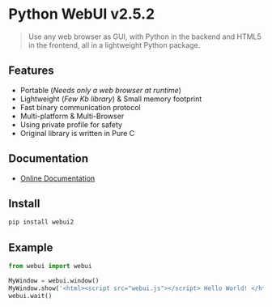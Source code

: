 # Python WebUI v2.5.2

> Use any web browser as GUI, with Python in the backend and HTML5 in the frontend, all in a lightweight Python package.

## Features

- Portable (*Needs only a web browser at runtime*)
- Lightweight (*Few Kb library*) & Small memory footprint
- Fast binary communication protocol
- Multi-platform & Multi-Browser
- Using private profile for safety
- Original library is written in Pure C

## Documentation

* [Online Documentation](https://webui.me/docs/#/python_api)

## Install

```sh
pip install webui2
```

## Example

```python
from webui import webui

MyWindow = webui.window()
MyWindow.show('<html><script src="webui.js"></script> Hello World! </html>')
webui.wait()
```
